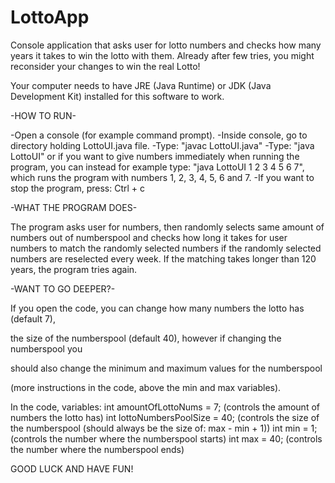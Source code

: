 # LottoApp

Console application that asks user for lotto numbers and checks how many years it takes to win the lotto with them.
Already after few tries, you might reconsider your changes to win the real Lotto!

Your computer needs to have JRE (Java Runtime) or JDK (Java Development Kit) installed for this software to work.

-HOW TO RUN-

-Open a console (for example command prompt).
-Inside console, go to directory holding LottoUI.java file.
-Type: "javac LottoUI.java"
-Type: "java LottoUI" 
 or if you want to give numbers immediately when running the program, 
 you can instead for example type: "java LottoUI 1 2 3 4 5 6 7",
 which runs the program with numbers 1, 2, 3, 4, 5, 6 and 7.
-If you want to stop the program, press:  Ctrl + c

-WHAT THE PROGRAM DOES-

The program asks user for numbers, then randomly selects 
same amount of numbers out of numberspool and checks how 
long it takes for user numbers to match the randomly selected 
numbers if the randomly selected numbers are reselected every week. 
If the matching takes longer than 120 years, the program tries again.

-WANT TO GO DEEPER?-

If you open the code, you can change how many numbers the lotto has (default 7), 

the size of the numberspool (default 40), however if changing the numberspool you 

should also change the minimum and maximum values for the numberspool 

(more instructions in the code, above the min and max variables).


In the code, variables:
int amountOfLottoNums = 7; 	(controls the amount of numbers the lotto has)
int lottoNumbersPoolSize = 40;  (controls the size of the numberspool (should always be the size of: max - min + 1))
int min = 1;			(controls the number where the numberspool starts)
int max = 40;			(controls the number where the numberspool ends)

GOOD LUCK AND HAVE FUN!
